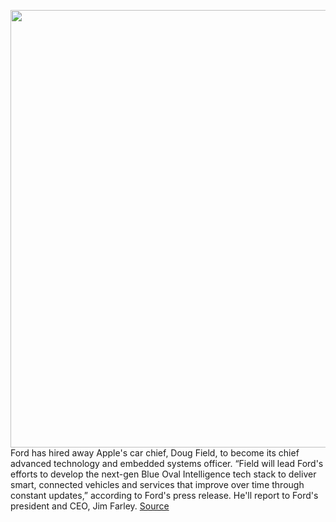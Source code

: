 <img src='https://cdn.vox-cdn.com/thumbor/u7U6TFbmnAw3KdL3CqHUFOossMo=/0x0:2040x1360/1200x800/filters:focal(857x517:1183x843)/cdn.vox-cdn.com/uploads/chorus_image/image/69826816/acastro_180604_1777_apple_wwdc_0002.0.jpg' width='700px' /><br/>
Ford has hired away Apple's car chief, Doug Field, to become its chief advanced technology and embedded systems officer. “Field will lead Ford's efforts to develop the next-gen Blue Oval Intelligence tech stack to deliver smart, connected vehicles and services that improve over time through constant updates,” according to Ford's press release. He'll report to Ford's president and CEO, Jim Farley.
<a href='https://www.theverge.com/2021/9/7/22661291/apple-car-chief-ford-doug-field'> Source <a/>